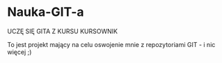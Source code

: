 # Nauka-GIT-a
UCZĘ SIĘ GITA Z KURSU KURSOWNIK

To jest projekt mający na celu oswojenie mnie z repozytoriami GIT - i nic więcej ;)
